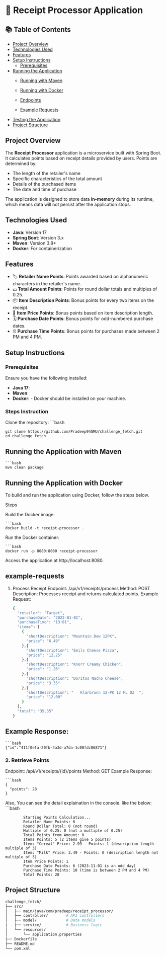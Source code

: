 # 📄 Receipt Processor Application

## 📚 Table of Contents
- [Project Overview](#project-overview)
- [Technologies Used](#technologies-used)
- [Features](#features)
- [Setup Instructions](#setup-instructions)
  - [Prerequisites](#prerequisites)
- [Running the Application](#running-the-application)
  - [Running with Maven](#running-with-maven)
  - [Running with Docker](#running-with-docker)

  - [Endpoints](#endpoints)
  - [Example Requests](#example-requests)
- [Testing the Application](#testing-the-application)
- [Project Structure](#project-structure)


## Project Overview
The **Receipt Processor** application is a microservice built with Spring Boot. It calculates points based on receipt details provided by users. Points are determined by:
- The length of the retailer's name
- Specific characteristics of the total amount
- Details of the purchased items
- The date and time of purchase

The application is designed to store data **in-memory** during its runtime, which means data will not persist after the application stops.

## Technologies Used
- **Java**: Version 17
- **Spring Boot**: Version 3.x
- **Maven**: Version 3.8+
- **Docker**: For containerization

## Features
- 🏷️ **Retailer Name Points**: Points awarded based on alphanumeric characters in the retailer's name.
- 💵 **Total Amount Points**: Points for round dollar totals and multiples of 0.25.
- 📦 **Item Description Points**: Bonus points for every two items on the receipt.
- 🛒 **Item Price Points**: Bonus points based on item description length.
- 🗓️ **Purchase Date Points**: Bonus points for odd-numbered purchase dates.
- ⏰ **Purchase Time Points**: Bonus points for purchases made between 2 PM and 4 PM.

## Setup Instructions

### Prerequisites
Ensure you have the following installed:
- **Java 17**: 
- **Maven**: 
- **Docker**: - Docker should be installed on your machine.

### Steps Instruction

Clone the repository:
    ```bash 
    
    git clone https://github.com/Pradeep94GMU/challenge_fetch.git
    cd challenge_fetch

## Running the Application with Maven
    ```bash
    mvn clean package

## Running the Application with Docker
To build and run the application using Docker, follow the steps below.

Steps

  Build the Docker image:
  
    ```bash
    docker build -t receipt-processor .
  Run the Docker container:
  
    ```bash
    docker run -p 8080:8080 receipt-processor
  Access the application at http://localhost:8080.

## example-requests
1. Process Receipt
Endpoint: /api/v1/receipts/process
Method: POST
Description: Processes receipt and returns calculated points.
Example Request:
    ```bash
    {
      "retailer": "Target",
      "purchaseDate": "2022-01-01",
      "purchaseTime": "13:01",
      "items": [
        {
          "shortDescription": "Mountain Dew 12PK",
          "price": "6.49"
        },{
          "shortDescription": "Emils Cheese Pizza",
          "price": "12.25"
        },{
          "shortDescription": "Knorr Creamy Chicken",
          "price": "1.26"
        },{
          "shortDescription": "Doritos Nacho Cheese",
          "price": "3.35"
        },{
          "shortDescription": "   Klarbrunn 12-PK 12 FL OZ  ",
          "price": "12.00"
        }
      ],
      "total": "35.35"
    }

## Example Response:

    ```bash
    {"id":"411f0efa-20fb-4a3d-a7da-1c00fdc06871"}

### 2. Retrieve Points
Endpoint: /api/v1/receipts/{id}/points
Method: GET
Example Response:

    ```bash
    {
      "points": 28
    }
Also, You can see the detail explaination in the console. like the below:
    ```bash
    
            Starting Points Calculation...
            Retailer Name Points: 6
            Round Dollar Total: 0 (not round)
            Multiple of 0.25: 0 (not a multiple of 0.25)
            Total Points from Amount: 0
            Items Points: 5 (2 items give 5 points)
            Item: "Cereal" Price: 2.99 - Points: 1 (description length multiple of 3)
            Item: "Milk" Price: 3.49 - Points: 0 (description length not multiple of 3)
            Item Price Points: 1
            Purchase Date Points: 6 (2023-11-01 is an odd day)
            Purchase Time Points: 10 (time is between 2 PM and 4 PM)
            Total Points: 28




## Project Structure

```bash
challenge_fetch/
├── src/
│   ├── main/java/com/pradeep/receipt_processor/
│   ├── controller/        # API controllers
│   ├── model/             # Data models
│   ├── service/           # Business logic
│   └── resources/
│       └── application.properties
├── Dockerfile
├── README.md
└── pom.xml
